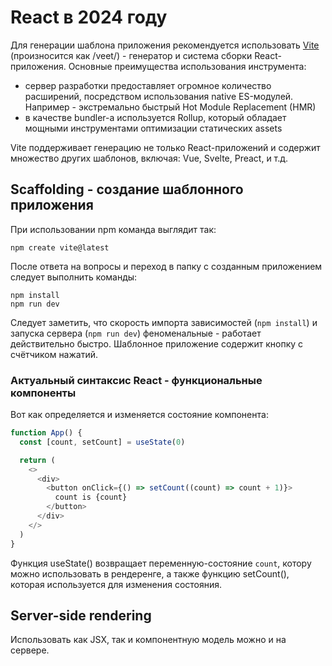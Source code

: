 # React в 2024 году

Для генерации шаблона приложения рекомендуется использовать [Vite](https://vitejs.dev/guide/) (произносится как /veet/) - генератор и система сборки React-приложения. Основные преимущества использования инструмента:

- сервер разработки предоставляет огромное количество расширений, посредством использования native ES-модулей. Например - экстремально быстрый Hot Module Replacement (HMR)
- в качестве bundler-а используется Rollup, который обладает мощными инструментами оптимизации статических assets

Vite поддерживает генерацию не только React-приложений и содержит множество других шаблонов, включая: Vue, Svelte, Preact, и т.д.

## Scaffolding - создание шаблонного приложения

При использовании npm команда выглядит так:

```shell
npm create vite@latest
```

После ответа на вопросы и переход в папку с созданным приложением следует выполнить команды:

```shell
npm install
npm run dev
```

Следует заметить, что скорость импорта зависимостей (`npm install`) и запуска сервера (`npm run dev`) феноменальные - работает действительно быстро. Шаблонное приложение содержит кнопку с счётчиком нажатий.


### Актуальный синтаксис React - функциональные компоненты

Вот как определяется и изменяется состояние компонента:

```js
function App() {
  const [count, setCount] = useState(0)

  return (
    <>
      <div>
        <button onClick={() => setCount((count) => count + 1)}>
          count is {count}
        </button>
      </div>
    </>
  )
}
```

Функция useState() возвращает переменную-состояние `count`, котору можно использовать в рендеренге, а также функцию setCount(), которая используется для изменения состояния.

## Server-side rendering

Использовать как JSX, так и компонентную модель можно и на сервере.
